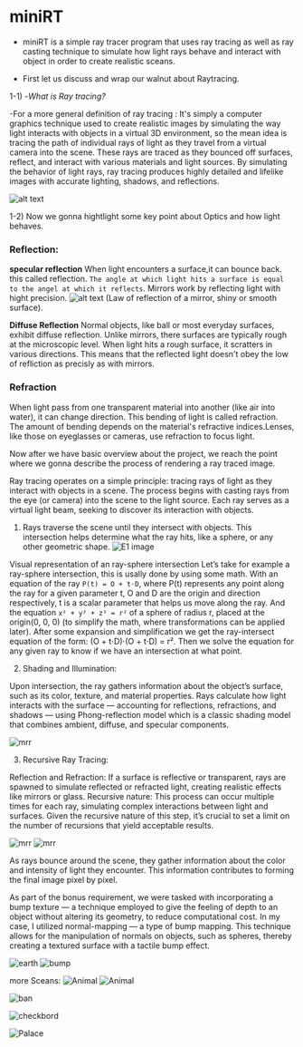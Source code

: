 # miniRT

- miniRT is a simple ray tracer program that uses ray tracing as well as ray casting technique to simulate how light rays behave and interact with object in order to create realistic sceans.

- First let us discuss and wrap our walnut about Raytracing.

1-1) -*What is Ray tracing?*

-For a more general definition of ray tracing :
It's simply a computer graphics technique used to create realistic images by simulating the way light interacts with objects in a virtual 3D environment, so the mean idea is tracing the path of  individual rays of light as they travel from a virtual camera into the scene. These rays are traced as they bounced off surfaces, reflect, and interact with various materials and light sources. By simulating the behavior of light rays, ray tracing produces highly detailed and lifelike images with accurate lighting, shadows, and reflections.

![alt text](readme/E_1.png "")

1-2) Now we gonna hightlight some key point about Optics and how light behaves.

### Reflection: 
	
**specular reflection** When light encounters a surface,it  can bounce back.
this called reflection. `The angle at which light hits a surface is equal to the angel at which it reflects`. Mirrors work by reflecting light with hight precision.
![alt text](readme/E_2.png "E_2")
(Law of reflection of a mirror, shiny or smooth surface).

**Diffuse Reflection** Normal objects, like ball or most everyday surfaces, exhibit diffuse reflection. Unlike mirrors, there surfaces are typically rough at the microscopic level.
When light hits a rough surface, it scratters in various directions. This means that the reflected light doesn't obey the low of refliction as precisly as with mirrors.


### Refraction  
When light pass from one transparent material into another 
(like air into water), it can change direction. This bending of light is called refraction. The amount of bending depends on the material's refractive indices.Lenses, like those on eyeglasses or cameras, use refraction to focus light.

Now after we have basic overview about the project, we reach the point where we gonna describe the process of rendering a ray traced image.

Ray tracing operates on a simple principle: tracing rays of light as they interact with objects in a scene. The process begins with casting rays from the eye (or camera) into the scene to the light source. Each ray serves as a virtual light beam, seeking to discover its interaction with objects.

1. Rays traverse the scene until they intersect with objects. This intersection helps determine what the ray hits, like a sphere, or any other geometric shape.
![E1 image](readme/E_1.png)

Visual representation of an ray-sphere intersection
Let’s take for example a ray-sphere intersection, this is usally done by using some math.
With an equation of the ray `P(t) = O + t⋅D`, where P(t) represents any point along the ray for a given parameter t, O and D are the origin and direction respectively, t is a scalar parameter that helps us move along the ray.
And the equation `x² + y² + z² = r²` of a sphere of radius r, placed at the origin(0, 0, 0) (to simplify the math, where transformations can be applied later).
After some expansion and simplification we get the ray-intersect equation of the form: (O + t⋅D)⋅(O + t⋅D) = r². Then we solve the equation for any given ray to know if we have an intersection at what point.
	
2. Shading and Illumination:

Upon intersection, the ray gathers information about the object’s surface, such as its color, texture, and material properties.
Rays calculate how light interacts with the surface — accounting for reflections, refractions, and shadows — using Phong-reflection model which is a classic shading model that combines ambient, diffuse, and specular components.

![mrr](readme/illum-shade.png)


3. Recursive Ray Tracing:

Reflection and Refraction: If a surface is reflective or transparent, rays are spawned to simulate reflected or refracted light, creating realistic effects like mirrors or glass.
Recursive nature: This process can occur multiple times for each ray, simulating complex interactions between light and surfaces.
Given the recursive nature of this step, it’s crucial to set a limit on the number of recursions that yield acceptable results.

![mrr](readme/triple5.png)
![mrr](readme/555.png)

As rays bounce around the scene, they gather information about the color and intensity of light they encounter. This information contributes to forming the final image pixel by pixel.

As part of the bonus requirement, we were tasked with incorporating a bump texture — a technique employed to give the feeling of depth to an object without altering its geometry, to reduce computational cost. In my case, I utilized normal-mapping — a type of bump mapping. This technique allows for the manipulation of normals on objects, such as spheres, thereby creating a textured surface with a tactile bump effect.

![earth](readme/earth.png)
![bump](readme/earthbump.png)

more Sceans:
![Animal](readme/cat.png)
![Animal](readme/deer.png)

![ban](readme/m3koub.png)

![checkbord](readme/check-bord.png)

![Palace](readme/suprem.png)